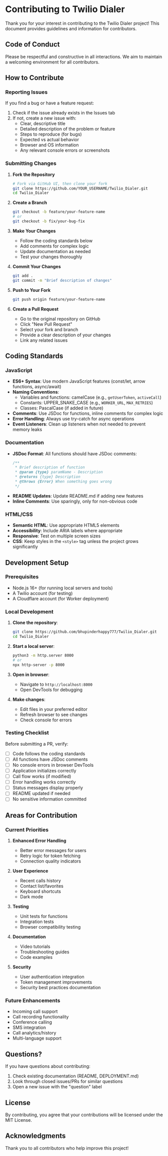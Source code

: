 # Contributing to Twilio Dialer

Thank you for your interest in contributing to the Twilio Dialer project! This document provides guidelines and information for contributors.

## Code of Conduct

Please be respectful and constructive in all interactions. We aim to maintain a welcoming environment for all contributors.

## How to Contribute

### Reporting Issues

If you find a bug or have a feature request:

1. Check if the issue already exists in the Issues tab
2. If not, create a new issue with:
   - Clear, descriptive title
   - Detailed description of the problem or feature
   - Steps to reproduce (for bugs)
   - Expected vs actual behavior
   - Browser and OS information
   - Any relevant console errors or screenshots

### Submitting Changes

1. **Fork the Repository**
   ```bash
   # Fork via GitHub UI, then clone your fork
   git clone https://github.com/YOUR_USERNAME/Twilio_Dialer.git
   cd Twilio_Dialer
   ```

2. **Create a Branch**
   ```bash
   git checkout -b feature/your-feature-name
   # or
   git checkout -b fix/your-bug-fix
   ```

3. **Make Your Changes**
   - Follow the coding standards below
   - Add comments for complex logic
   - Update documentation as needed
   - Test your changes thoroughly

4. **Commit Your Changes**
   ```bash
   git add .
   git commit -m "Brief description of changes"
   ```

5. **Push to Your Fork**
   ```bash
   git push origin feature/your-feature-name
   ```

6. **Create a Pull Request**
   - Go to the original repository on GitHub
   - Click "New Pull Request"
   - Select your fork and branch
   - Provide a clear description of your changes
   - Link any related issues

## Coding Standards

### JavaScript

- **ES6+ Syntax**: Use modern JavaScript features (const/let, arrow functions, async/await)
- **Naming Conventions**:
  - Variables and functions: camelCase (e.g., `getUserToken`, `activeCall`)
  - Constants: UPPER_SNAKE_CASE (e.g., `WORKER_URL`, `MAX_RETRIES`)
  - Classes: PascalCase (if added in future)
- **Comments**: Use JSDoc for functions, inline comments for complex logic
- **Error Handling**: Always use try-catch for async operations
- **Event Listeners**: Clean up listeners when not needed to prevent memory leaks

### Documentation

- **JSDoc Format**: All functions should have JSDoc comments:
  ```javascript
  /**
   * Brief description of function
   * @param {type} paramName - Description
   * @returns {type} Description
   * @throws {Error} When something goes wrong
   */
  ```
- **README Updates**: Update README.md if adding new features
- **Inline Comments**: Use sparingly, only for non-obvious code

### HTML/CSS

- **Semantic HTML**: Use appropriate HTML5 elements
- **Accessibility**: Include ARIA labels where appropriate
- **Responsive**: Test on multiple screen sizes
- **CSS**: Keep styles in the `<style>` tag unless the project grows significantly

## Development Setup

### Prerequisites

- Node.js 16+ (for running local servers and tools)
- A Twilio account (for testing)
- A Cloudflare account (for Worker deployment)

### Local Development

1. **Clone the repository**:
   ```bash
   git clone https://github.com/bhupinderhappy777/Twilio_Dialer.git
   cd Twilio_Dialer
   ```

2. **Start a local server**:
   ```bash
   python3 -m http.server 8000
   # or
   npx http-server -p 8000
   ```

3. **Open in browser**:
   - Navigate to `http://localhost:8000`
   - Open DevTools for debugging

4. **Make changes**:
   - Edit files in your preferred editor
   - Refresh browser to see changes
   - Check console for errors

### Testing Checklist

Before submitting a PR, verify:

- [ ] Code follows the coding standards
- [ ] All functions have JSDoc comments
- [ ] No console errors in browser DevTools
- [ ] Application initializes correctly
- [ ] Call flow works (if modified)
- [ ] Error handling works correctly
- [ ] Status messages display properly
- [ ] README updated if needed
- [ ] No sensitive information committed

## Areas for Contribution

### Current Priorities

1. **Enhanced Error Handling**
   - Better error messages for users
   - Retry logic for token fetching
   - Connection quality indicators

2. **User Experience**
   - Recent calls history
   - Contact list/favorites
   - Keyboard shortcuts
   - Dark mode

3. **Testing**
   - Unit tests for functions
   - Integration tests
   - Browser compatibility testing

4. **Documentation**
   - Video tutorials
   - Troubleshooting guides
   - Code examples

5. **Security**
   - User authentication integration
   - Token management improvements
   - Security best practices documentation

### Future Enhancements

- Incoming call support
- Call recording functionality
- Conference calling
- SMS integration
- Call analytics/history
- Multi-language support

## Questions?

If you have questions about contributing:

1. Check existing documentation (README, DEPLOYMENT.md)
2. Look through closed issues/PRs for similar questions
3. Open a new issue with the "question" label

## License

By contributing, you agree that your contributions will be licensed under the MIT License.

## Acknowledgments

Thank you to all contributors who help improve this project!
